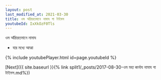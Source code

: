 ```yaml
---
layout: post
last_modified_at: 2021-03-30
title: ওম আঁঠারতমানে নামায গা টাইমস
youtubeId: IxXkOzF0Tls
---
```

 
 
 ওম আঁঠারতমানে নামায  
 
 -  যার মধ্যে আত্মা 
 
  
 
  
 
 
 
 
 
 


{% include youtubePlayer.html id=page.youtubeId %}
 
[Next]({{ site.baseurl }}{% link  split1/_posts/2017-08-30-ওম মহা কার্নায নামায গা টাইমস.md%})
 

